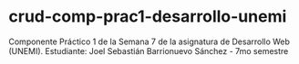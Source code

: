 # crud-comp-prac1-desarrollo-unemi
Componente Práctico 1 de la Semana 7 de la asignatura de Desarrollo Web (UNEMI). Estudiante: Joel Sebastián Barrionuevo Sánchez - 7mo semestre
